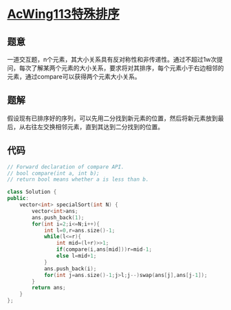 # [AcWing113特殊排序](https://www.acwing.com/problem/content/description/115/)

## 题意

一道交互题，n个元素，其大小关系具有反对称性和非传递性。通过不超过1w次提问，每次了解某两个元素的大小关系，要求将对其排序，每个元素小于右边相邻的元素，通过compare可以获得两个元素大小关系。

## 题解

假设现有已排序好的序列，可以先用二分找到新元素的位置，然后将新元素放到最后，从右往左交换相邻元素，直到其达到二分找到的位置。

## 代码

```c++
// Forward declaration of compare API.
// bool compare(int a, int b);
// return bool means whether a is less than b.

class Solution {
public:
    vector<int> specialSort(int N) {
        vector<int>ans;
        ans.push_back(1);
        for(int i=2;i<=N;i++){
            int l=0,r=ans.size()-1;
            while(l<=r){
                int mid=(l+r)>>1;
                if(compare(i,ans[mid]))r=mid-1;
                else l=mid+1;
            }
            ans.push_back(i);
            for(int j=ans.size()-1;j>l;j--)swap(ans[j],ans[j-1]);
        }
        return ans;
    }
};
```

